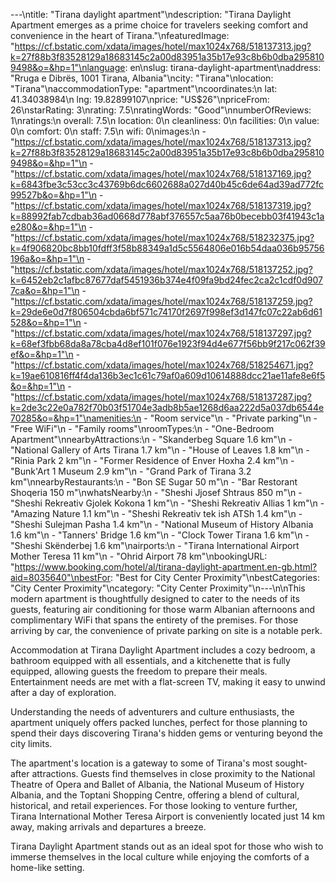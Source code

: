 ---\ntitle: "Tirana daylight apartment"\ndescription: "Tirana Daylight Apartment emerges as a prime choice for travelers seeking comfort and convenience in the heart of Tirana."\nfeaturedImage: "https://cf.bstatic.com/xdata/images/hotel/max1024x768/518137313.jpg?k=27f88b3f83528129a18683145c2a00d83951a35b17e93c8b6b0dba2958109498&o=&hp=1"\nlanguage: en\nslug: tirana-daylight-apartment\naddress: "Rruga e Dibrës, 1001 Tirana, Albania"\ncity: "Tirana"\nlocation: "Tirana"\naccommodationType: "apartment"\ncoordinates:\n  lat: 41.34038984\n  lng: 19.82899107\nprice: "US$26"\npriceFrom: 26\nstarRating: 3\nrating: 7.5\nratingWords: "Good"\nnumberOfReviews: 1\nratings:\n  overall: 7.5\n  location: 0\n  cleanliness: 0\n  facilities: 0\n  value: 0\n  comfort: 0\n  staff: 7.5\n  wifi: 0\nimages:\n  - "https://cf.bstatic.com/xdata/images/hotel/max1024x768/518137313.jpg?k=27f88b3f83528129a18683145c2a00d83951a35b17e93c8b6b0dba2958109498&o=&hp=1"\n  - "https://cf.bstatic.com/xdata/images/hotel/max1024x768/518137169.jpg?k=6843fbe3c53cc3c43769b6dc6602688a027d40b45c6de64ad39ad772fc99527b&o=&hp=1"\n  - "https://cf.bstatic.com/xdata/images/hotel/max1024x768/518137319.jpg?k=88992fab7cdbab36ad0668d778abf376557c5aa76b0becebb03f41943c1ae280&o=&hp=1"\n  - "https://cf.bstatic.com/xdata/images/hotel/max1024x768/518232375.jpg?k=4f906820bc8bb10fdff3f58b88349a1d5c5564806e016b54daa036b95756196a&o=&hp=1"\n  - "https://cf.bstatic.com/xdata/images/hotel/max1024x768/518137252.jpg?k=6452eb2c1afbc87677daf5451936b374e4f09fa9bd24fec2ca2c1cdf0d9077ca&o=&hp=1"\n  - "https://cf.bstatic.com/xdata/images/hotel/max1024x768/518137259.jpg?k=29de6e0d7f806504cbda6bf571c74170f2697f998ef3d147fc07c22ab6d61528&o=&hp=1"\n  - "https://cf.bstatic.com/xdata/images/hotel/max1024x768/518137297.jpg?k=68ef3fbb68da8a78cba4d8ef101f076e1923f94d4e677f56bb9f217c062f39ef&o=&hp=1"\n  - "https://cf.bstatic.com/xdata/images/hotel/max1024x768/518254671.jpg?k=19ae610816ff4f4da136b3ec1c61c79af0a609d10614888dcc21ae11afe8e6f5&o=&hp=1"\n  - "https://cf.bstatic.com/xdata/images/hotel/max1024x768/518137287.jpg?k=2de3c22e0a782f70b03f51704e3adb8b5ae1268d6aa222d5a037db6544e70285&o=&hp=1"\namenities:\n  - "Room service"\n  - "Private parking"\n  - "Free WiFi"\n  - "Family rooms"\nroomTypes:\n  - "One-Bedroom Apartment"\nnearbyAttractions:\n  - "Skanderbeg Square 1.6 km"\n  - "National Gallery of Arts Tirana 1.7 km"\n  - "House of Leaves 1.8 km"\n  - "Rinia Park 2 km"\n  - "Former Residence of Enver Hoxha 2.4 km"\n  - "Bunk'Art 1 Museum 2.9 km"\n  - "Grand Park of Tirana 3.2 km"\nnearbyRestaurants:\n  - "Bon SE Sugar 50 m"\n  - "Bar Restorant Shoqeria 150 m"\nwhatsNearby:\n  - "Sheshi Jjosef Shtraus 850 m"\n  - "Sheshi Rekreativ Gjolek Kokona 1 km"\n  - "Sheshi Rekreativ Allias 1 km"\n  - "Amazing Nature 1.1 km"\n  - "Sheshi Rekreativ tek ish ATSh 1.4 km"\n  - "Sheshi Sulejman Pasha 1.4 km"\n  - "National Museum of History Albania 1.6 km"\n  - "Tanners' Bridge 1.6 km"\n  - "Clock Tower Tirana 1.6 km"\n  - "Sheshi Skënderbej 1.6 km"\nairports:\n  - "Tirana International Airport Mother Teresa 11 km"\n  - "Ohrid Airport 78 km"\nbookingURL: "https://www.booking.com/hotel/al/tirana-daylight-apartment.en-gb.html?aid=8035640"\nbestFor: "Best for City Center Proximity"\nbestCategories: "City Center Proximity"\ncategory: "City Center Proximity"\n---\n\nThis modern apartment is thoughtfully designed to cater to the needs of its guests, featuring air conditioning for those warm Albanian afternoons and complimentary WiFi that spans the entirety of the premises. For those arriving by car, the convenience of private parking on site is a notable perk.

Accommodation at Tirana Daylight Apartment includes a cozy bedroom, a bathroom equipped with all essentials, and a kitchenette that is fully equipped, allowing guests the freedom to prepare their meals. Entertainment needs are met with a flat-screen TV, making it easy to unwind after a day of exploration.

Understanding the needs of adventurers and culture enthusiasts, the apartment uniquely offers packed lunches, perfect for those planning to spend their days discovering Tirana's hidden gems or venturing beyond the city limits.

The apartment's location is a gateway to some of Tirana's most sought-after attractions. Guests find themselves in close proximity to the National Theatre of Opera and Ballet of Albania, the National Museum of History Albania, and the Toptani Shopping Centre, offering a blend of cultural, historical, and retail experiences. For those looking to venture further, Tirana International Mother Teresa Airport is conveniently located just 14 km away, making arrivals and departures a breeze.

Tirana Daylight Apartment stands out as an ideal spot for those who wish to immerse themselves in the local culture while enjoying the comforts of a home-like setting.